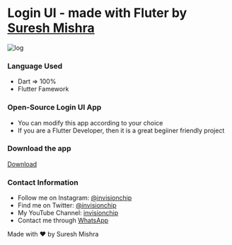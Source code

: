 # Login UI - made with Fluter by [Suresh Mishra](https://invisionchip.netlify.app/)

![log](https://user-images.githubusercontent.com/72114434/105478346-1545a600-5cc9-11eb-92b3-9b1bbb904d32.png)


### Language Used
- Dart => 100%
- Flutter Famework


### Open-Source Login UI App

- You can modify this app according to your choice
- If you are a Flutter Developer, then it is a great begiiner friendly project

### Download the app
[Download](https://drive.google.com/file/d/1bJLZMIKTJd0PBqNAdqfHa6V1VHxHkfE1/view?usp=sharing)

### Contact Information

- Follow me on Instagram: [@invisionchip](https://www.instagram.com/invisionchip)
- Find me on Twitter: [@invisionchip](https://twitter.com/invisionchip)
- My YouTube Channel: [invisionchip](https://www.youtube.com/channel/UCafeVMVotqWH7jKOR5wzoYA)
- Contact me through [WhatsApp](https://api.whatsapp.com/send?phone=+919437007938&text=&source=&data=&app_absent=)


Made with :heart: by Suresh Mishra
